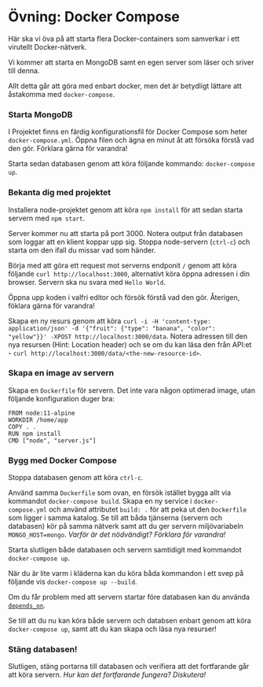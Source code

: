 # Övning: Docker Compose

Här ska vi öva på att starta flera Docker-containers som samverkar i ett virutellt Docker-nätverk.

Vi kommer att starta en MongoDB samt en egen server som läser och sriver till denna.

Allt detta går att göra med enbart docker, men det är betydligt lättare att åstakomma med `docker-compose`.

### Starta MongoDB
I Projektet finns en färdig konfigurationsfil för Docker Compose som heter `docker-compose.yml`.
Öppna filen och ägna en minut åt att försöka förstå vad den gör. Förklara gärna för varandra!

Starta sedan databasen genom att köra följande kommando: `docker-compose up`.

### Bekanta dig med projektet
Installera node-projektet genom att köra `npm install` för att sedan starta servern med `npm start`.

Server kommer nu att starta på port 3000. Notera output från databasen som loggar att en klient koppar upp sig. Stoppa node-servern (`ctrl-c`) och starta om den ifall du missar vad som händer.

Börja med att göra ett request mot serverns endponit `/` genom att köra följande `curl http://localhost:3000`, alternativt köra öppna adressen i din browser.
Servern ska nu svara med `Hello World`.

Öppna upp koden i valfri editor och försök förstå vad den gör. Återigen, föklara gärna för varandra!

Skapa en ny resurs genom att köra `curl -i -H 'content-type: application/json' -d '{"fruit": {"type": "banana", "color": "yellow"}}' -XPOST http://localhost:3000/data`.
Notera adressen till den nya resursen (Hint: Location header) och se om du kan läsa den från API:et - `curl http://localhost:3000/data/<the-new-resource-id>`.

### Skapa en image av servern
Skapa en `Dockerfile`  för servern.
Det inte vara någon optimerad image, utan följande konfiguration duger bra:
```
FROM node:11-alpine
WORKDIR /home/app
COPY . . 
RUN npm install
CMD ["node", "server.js"]
```

### Bygg med Docker Compose
Stoppa databasen genom att köra `ctrl-c`.

Använd samma `Dockerfile` som ovan, en försök istället bygga allt via kommandot `docker-compose build`. 
Skapa en ny service i `docker-compose.yml` och använd attributet `build: .` för att peka ut den `Dockerfile` som ligger i samma katalog.
Se till att båda tjänserna (servern och databasen) kör på samma nätverk samt att du ger servern miljövariabeln `MONGO_HOST=mongo`. _Varför är det nödvändigt? Förklara för varandra!_

Starta slutligen både databasen och servern samtidigit med kommandot `docker-compose up`.

När du är lite varm i kläderna kan du köra båda kommandon i ett svep på följande vis `docker-compose up --build`.

Om du får problem med att servern startar före databasen kan du använda [`depends_on`](https://docs.docker.com/compose/compose-file://docs.docker.com/compose/compose-file/).

Se till att du nu kan köra både servern och databsen enbart genom att köra `docker-compose up`, samt att du kan skapa och läsa nya resurser!

### Stäng databasen!

Slutligen, stäng portarna till databasen och verifiera att det fortfarande går att köra servern. _Hur kan det fortfarande fungera? Diskutera!_
